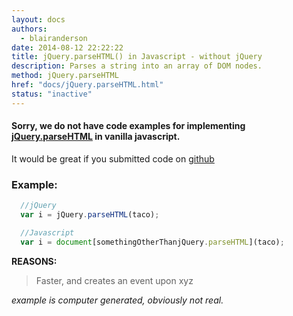 ```yaml
---
layout: docs
authors:
  - blairanderson
date: 2014-08-12 22:22:22
title: jQuery.parseHTML() in Javascript - without jQuery
description: Parses a string into an array of DOM nodes.
method: jQuery.parseHTML
href: "docs/jQuery.parseHTML.html"
status: "inactive"
---
```


#### Sorry, we do not have code examples for implementing [jQuery.parseHTML](http://api.jquery.com/jQuery.parseHTML/) in vanilla javascript.

It would be great if you submitted code on [github](https://github.com/blairanderson/without-jquery/blob/master/docs/jQuery.parseHTML.md)

### Example:

```javascript
  //jQuery
  var i = jQuery.parseHTML(taco);

  //Javascript
  var i = document[somethingOtherThanjQuery.parseHTML](taco);

```

**REASONS:**
> Faster, and creates an event upon xyz

*example is computer generated, obviously not real.*
